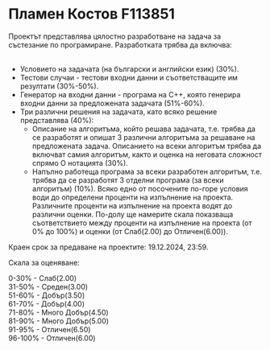 # Пламен Костов F113851

Проектът представлява цялостно разработване на задача за състезание по програмиране. Разработката трябва да включва: <br><br>

* Условието на задачата (на български и английски език) (30%).<br>
* Тестови случаи - тестови входни данни и съответстващите им резултати (30%-50%).<br>
* Генератор на входни данни - програма на C++, която генерира входни данни за предложената задачата (51%-60%).<br>
* Три различни решения на задачата, като всяко решение представлява (40%):<br>
  - Описание на алгоритъма, който решава задачата, т.е. трябва да се разработят и опишат 3 различни  алгоритъма за решаване на предложената задача. Описанието на всеки алгоритъм трябва да включват самия алгоритъм, както и оценка на неговата сложност спрямо O нотацията (30%).   <br>
  - Напълно работеща програма за всеки разработен алгоритъм,  т.е. трябва да се разработят 3 отделни програма (за всеки алгоритъм) (10%). 
Всяко едно от посочените по-горе условия води до определени проценти на изпълнение на проекта. Различните проценти на изпълнение на проекта водят до различни оценки. По-долу ще намерите скала показваща съответствието между проценти на изпълнение на проекта (от 0% до 100%) и оценки (от Слаб(2.00) до Отличен(6.00)).

Краен срок за предаване на проектите: 19.12.2024, 23:59.

Скала за оценяване:

  0-30% - Слаб(2.00) <br>
31-50% - Среден(3.00)<br>
51-60% - Добър(3.50)<br>
61-70% - Добър(4.00)<br>
71-80% - Много Добър(4.50)<br>
81-90% - Много Добър(5.00)<br>
91-95% - Отличен(6.50)<br>
96-100% - Отличен(6.00)

